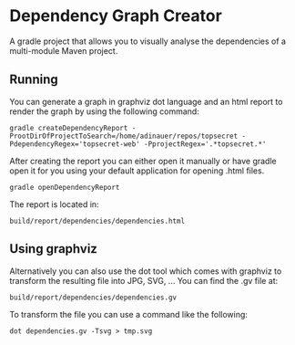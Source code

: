 Dependency Graph Creator
========================

A gradle project that allows you to visually analyse the dependencies of a multi-module Maven project.

Running
-------

You can generate a graph in graphviz dot language and an html report to render the graph by using the following command:

    gradle createDependencyReport -ProotDirOfProjectToSearch=/home/adinauer/repos/topsecret -PdependencyRegex='topsecret-web' -PprojectRegex='.*topsecret.*'


After creating the report you can either open it manually or have gradle open it for you using your default application for opening .html files.

    gradle openDependencyReport

The report is located in:

    build/report/dependencies/dependencies.html

Using graphviz
--------------

Alternatively you can also use the dot tool which comes with graphviz to transform the resulting file into JPG, SVG, ...
You can find the .gv file at:

    build/report/dependencies/dependencies.gv

To transform the file you can use a command like the following:

    dot dependencies.gv -Tsvg > tmp.svg
